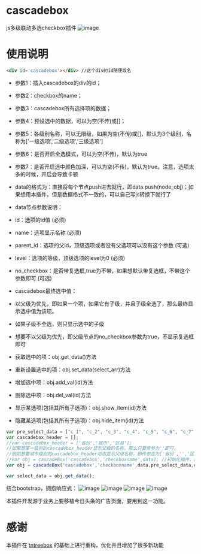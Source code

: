 # cascadebox
js多级联动多选checkbox插件
![image](https://github.com/ltxlong/cascadebox/blob/master/cascadebox%E6%88%AA%E5%9B%BE.png)

# 使用说明
```html
<div id='cascadebox'></div> //这个div的id随便取名
```
- 参数1：插入cascadebox的div的id；
- 参数2：checkbox的name；
- 参数3：cascadebox所有选择项的数据；
- 参数4：预设选中的数据，可以为空(不传)或[]；
- 参数5：各级别名称，可以无限级，如果为空(不传)或[]，默认为3个级别，名称为['一级选项','二级选项','三级选项']
- 参数6：是否开启全选模式，可以为空(不传)，默认为true
- 参数7：是否开启选中颜色加深，可以为空(不传)，默认为true。注意，选项太多的时候，开启会导致卡顿

- data的格式为：直接将每个节点push进去就行，即data.push(node_obj)；如果想用本插件，但是数据格式不一致的，可以自己写js转换下就行了

- data节点参数说明：
- id：选项的id值 (必须)
- name：选项显示名称 (必须)
- parent_id：选项的父id，顶级选项或者没有父选项可以没有这个参数 (可选)
- level：选项的等级，顶级选项的level为0 (必须)
- no_checkbox：是否带复选框,true为不带，如果想默认带复选框，不带这个参数即可 (可选)

- cascadebox最终选中值：
- 以父级为优先，即如果一个项，如果它有子级，并且子级全选了，那么最终显示选中值为该项。
- 如果子级不全选，则只显示选中的子级
- 想要不以父级为优先，即父级节点的no_checkbox参数为true，不显示复选框即可

- 获取选中的项：obj.get_data()方法
- 重新设置选中的项：obj.set_data(select_arr)方法
- 增加选中项：obj.add_val(id)方法
- 删除选中项：obj.del_val(id)方法
- 显示某选项(包括其所有子选项)：obj.show_item(id)方法
- 隐藏某选项(包括其所有子选项)：obj.hide_item(id)方法
```js
var pre_select_data = ["c_1", "c_2", "c_3", "c_4", "c_5", "c_6", "c_7", "c_8", "c_9"];
var cascadebox_header = [];
//var cascadebox_header = ['省份','城市','区县'];
//如果想某一级别的cascadebox_header显示父级的名称，那么只要传参为''即可。
//例如想要城市级别的cascadebox_header动态显示父级名称，即传参应为['省份','','区县']。
//var obj = cascadeBox('cascadebox','checkboxname',data); //初始化插件，返回cascadeBox实例
var obj = cascadeBox('cascadebox','checkboxname',data,pre_select_data,cascadebox_header,true,true);

var select_data = obj.get_data();
```

结合bootstrap，拥抱响应式：
![image](https://github.com/ltxlong/cascadebox/blob/master/%E7%BB%93%E5%90%88bootstrap1.png)
![image](https://github.com/ltxlong/cascadebox/blob/master/%E7%BB%93%E5%90%88bootstrap2.png)
![image](https://github.com/ltxlong/cascadebox/blob/master/%E7%BB%93%E5%90%88bootstrap3.png)
![image](https://github.com/ltxlong/cascadebox/blob/master/%E7%BB%93%E5%90%88bootstrap4.png)


本插件开发源于业务上要移植今日头条的广告页面，要用到这一功能。

# 感谢 
本插件在 [tntreebox](https://github.com/binwind8/tntreebox) 的基础上进行重构，优化并且增加了很多新功能

